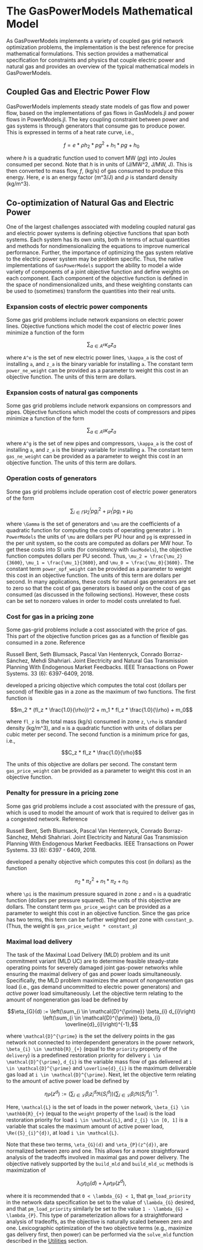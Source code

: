 # The GasPowerModels Mathematical Model
As GasPowerModels implements a variety of coupled gas grid network optimization problems, the implementation is the best reference for precise mathematical formulations.
This section provides a mathematical specification for constraints and physics that couple electric power and natural gas and provides an overview of the typical mathematical models in GasPowerModels.

## Coupled Gas and Electric Power Flow
GasPowerModels implements steady state models of gas flow and power flow, based on the implementations of gas flows in GasModels.jl and power flows in PowerModels.jl.
The key coupling constraint between power and gas systems is through generators that consume gas to produce power.
This is expressed in terms of a heat rate curve, i.e.,
```math
f = e * \rho h_2 * pg^2 + h_1 * pg + h_0
```
where $h$ is a quadratic function used to convert MW ($pg$) into Joules consumed per second.
Note that $h$ is in units of (J/MW^2, J/MW, J).
This is then converted to mass flow, $f$, (kg/s) of gas consumed to produce this energy.
Here, $e$ is an energy factor (m^3/J) and $\rho$ is standard density (kg/m^3).

## Co-optimization of Natural Gas and Electric Power
One of the largest challenges associated with modeling coupled natural gas and electric power systems is defining objective functions that span both systems.
Each system has its own units, both in terms of actual quantities and methods for nondimensionalizing the equations to improve numerical performance.
Further, the importance of optimizing the gas system relative to the electric power system may be problem specific.
Thus, the native implementations of ``GasPowerModels`` support the ability to model a wide variety of components of a joint objective function and define weights on each component.
Each component of the objective function is defined in the space of nondimensionalized units, and these weighting constants can be used to (sometimes) transform the quantities into their real units.

### Expansion costs of electric power components
Some gas grid problems include network expansions on electric power lines.
Objective functions which model the cost of electric power lines minimize a function of the form
```math
 \sum_{a \in A^e} \kappa_{a} z_{a}
```
where ``A^e`` is the set of new electric power lines, ``\kappa_a`` is the cost of installing ``a``, and ``z_a`` is the binary variable for installing ``a``.
The constant term `power_ne_weight` can be provided as a parameter to weight this cost in an objective function.
The units of this term are dollars.

### Expansion costs of natural gas components
Some gas grid problems include network expansions on compressors and pipes.
Objective functions which model the costs of compressors and pipes minimize a function of the form
```math
 \sum_{a \in A^g} \kappa_{a} z_{a}
```
where ``A^g`` is the set of new pipes and compressors, ``\kappa_a`` is the cost of installing ``a``, and ``z_a`` is the binary variable for installing ``a``.
The constant term `gas_ne_weight` can be provided as a parameter to weight this cost in an objective function.
The units of this term are dollars.

### Operation costs of generators
Some gas grid problems include operation cost of electric power generators of the form
```math
\sum_{i \in \Gamma} \mu_2^i pg^2_i + \mu_1^i pg_i + \mu_0
```
where ``\Gamma`` is the set of generators and ``\mu`` are the coefficients of a quadratic function for computing the costs of operating generator ``i``. 
In `PowerModels` the units of ``\mu`` are dollars per PU hour and ``pg`` is expressed in the per unit system, so the costs are computed as dollars per MW hour.
To get these costs into SI units (for consistency with `GasModels`), the objective function computes dollars per PU second.
Thus, ``\mu_2 = \frac{\mu_2}{3600}``, ``\mu_1 = \frac{\mu_1}{3600}``, and ``\mu_0 = \frac{\mu_0}{3600}.``
The constant term `power_opf_weight` can be provided as a parameter to weight this cost in an objective function.
The units of this term are dollars per second.
In many applications, these costs for natural gas generators are set to zero so that the cost of gas generators is based only on the cost of gas consumed (as discussed in the following sections).
However, these costs can be set to nonzero values in order to model costs unrelated to fuel.

### Cost for gas in a pricing zone
Some gas-grid problems include a cost associated with the price of gas.
This part of the objective function prices gas as a function of flexible gas consumed in a zone. Reference

Russell Bent, Seth Blumsack, Pascal Van Hentenryck, Conrado Borraz-Sánchez, Mehdi Shahriari. Joint Electricity and Natural Gas Transmission Planning With Endogenous Market Feedbacks. IEEE Transactions on Power Systems. 33 (6):  6397-6409, 2018.

developed a pricing objective which computes the total cost (dollars per second) of flexible gas in a zone as the maximum of two functions.
The first function is
```math
m_2 * (fl_z * \frac{1.0}{\rho})^2 + m_1 * fl_z * \frac{1.0}{\\rho} + m_0
```
where ``fl_z`` is the total mass (kg/s) consumed in zone ``z``, ``\rho`` is standard density (kg/m^3), and ``m`` is a quadratic function with units of dollars per cubic meter per second.
The second function is a minimum price for gas, i.e.,
```math
C_z * fl_z * \frac{1.0}{\rho}
```
The units of this objective are dollars per second.
The constant term `gas_price_weight` can be provided as a parameter to weight this cost in an objective function.

### Penalty for pressure in a pricing zone
Some gas grid problems include a cost associated with the pressure of gas, which is used to model the amount of work that is required to deliver gas in a congested network. Reference

Russell Bent, Seth Blumsack, Pascal Van Hentenryck, Conrado Borraz-Sánchez, Mehdi Shahriari. Joint Electricity and Natural Gas Transmission Planning With Endogenous Market Feedbacks. IEEE Transactions on Power Systems. 33 (6):  6397 - 6409, 2018.

developed a penalty objective which computes this cost (in dollars) as the function
```math
n_2 * \pi_z^2 + n_1 * \pi_z + n_0
```
where  ``\pi`` is the maximum pressure squared in zone ``z`` and ``n`` is a quadratic function (dollars per pressure squared).
The units of this objective are dollars.
The constant term `gas_price_weight` can be provided as a parameter to weight this cost in an objective function.
Since the gas price has two terms, this term can be further weighted per zone with `constant_p`.
(Thus, the weight is `gas_price_weight * constant_p`)


### Maximal load delivery
The task of the Maximal Load Delivery (MLD) problem and its unit commitment variant (MLD UC) are to determine feasible steady-state operating points for severely damaged joint gas-power networks while ensuring the maximal delivery of gas and power loads simultaneously.
Specifically, the MLD problem maximizes the amount of _nongeneration_ gas load (i.e., gas demand uncommitted to electric power generators) and _active_ power load simultaneously.
Let the objective term relating to the amount of nongeneration gas load be defined by
```math
\eta_{G}(d) := \left(\sum_{i \in \mathcal{D}^{\prime}} \beta_{i} d_{i}\right) \left(\sum_{i \in \mathcal{D}^{\prime}} \beta_{i} \overline{d}_{i}\right)^{-1},
```
where ``\mathcal{D}^{\prime}`` is the set the delivery points in the gas network not connected to interdependent generators in the power network, ``\beta_{i} \in \mathbb{R}_{+}`` (equal to the `priority` property of the `delivery`) is a predefined restoration priority for delivery ``i \in \mathcal{D}^{\prime}``, ``d_{i}`` is the variable mass flow of gas delivered at ``i \in \mathcal{D}^{\prime}`` and ``\overline{d}_{i}`` is the maximum deliverable gas load at ``i \in \mathcal{D}^{\prime}``.
Next, let the objective term relating to the amount of active power load be defined by
```math
\eta_{P}(z^{d}) := \left(\sum_{i \in \mathcal{L}} \beta_{i} z_{i}^{d} \Re({S}_{i}^{d})\right) \left(\sum_{i \in \mathcal{L}} \beta_{i} \Re({S}_{i}^{d})\right)^{-1}.
```
Here, ``\mathcal{L}`` is the set of loads in the power network, ``\beta_{i} \in \mathbb{R}_{+}`` (equal to the `weight` property of the `load`) is the load restoration priority for load ``i \in \mathcal{L}``, and ``z_{i} \in [0, 1]`` is a variable that scales the maximum amount of active power load, ``\Re({S}_{i}^{d})``, at load ``i \in \mathcal{L}``.

Note that these two terms, ``\eta_{G}(d)`` and ``\eta_{P}(z^{d})``, are normalized between zero and one.
This allows for a more straightforward analysis of the tradeoffs involved in maximal gas and power delivery.
The objective natively supported by the `build_mld` and `build_mld_uc` methods is maximization of
```math
    \lambda_{G} \eta_{G}(d) + \lambda_{P} \eta_{P}(z^{d}),
```
where it is recommended that ``0 < \lambda_{G} < 1``, that `gm_load_priority` in the network data specification be set to the value of ``\lambda_{G}`` desired, and that `pm_load_priority` similarly be set to the value ``1 - \lambda_{G} = \lambda_{P}``.
This type of parameterization allows for a straightforward analysis of tradeoffs, as the objective is naturally scaled between zero and one.
Lexicographic optimization of the two objective terms (e.g., maximize gas delivery first, then power) can be performed via the `solve_mld` function described in the [Utilities](@ref) section.